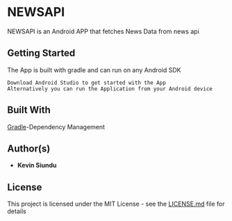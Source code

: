 # NEWSAPI

NEWSAPI is an Android APP that fetches News Data from news api

## Getting Started

The App is built with gradle and can run on any Android SDK
```
Download Android Studio to get started with the App
Alternatively you can run the Application from your Android device
```

## Built With

[Gradle](https://gradle.org/)-Dependency Management

## Author(s)

* **Kevin Siundu**

## License

This project is licensed under the MIT License - see the [LICENSE.md](LICENSE.md) file for details
